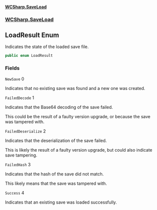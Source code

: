#### [WCSharp\.SaveLoad](README.md 'README')
### [WCSharp\.SaveLoad](WCSharp.SaveLoad.md 'WCSharp\.SaveLoad')

## LoadResult Enum

Indicates the state of the loaded save file\.

```csharp
public enum LoadResult
```
### Fields

<a name='WCSharp.SaveLoad.LoadResult.NewSave'></a>

`NewSave` 0

Indicates that no existing save was found and a new one was created\.

<a name='WCSharp.SaveLoad.LoadResult.FailedDecode'></a>

`FailedDecode` 1

Indicates that the Base64 decoding of the save failed\.

This could be the result of a faulty version upgrade, or because the save was tampered with.

<a name='WCSharp.SaveLoad.LoadResult.FailedDeserialize'></a>

`FailedDeserialize` 2

Indicates that the deserialization of the save failed\.

This is likely the result of a faulty version upgrade, but could also indicate save tampering.

<a name='WCSharp.SaveLoad.LoadResult.FailedHash'></a>

`FailedHash` 3

Indicates that the hash of the save did not match\.

This likely means that the save was tampered with.

<a name='WCSharp.SaveLoad.LoadResult.Success'></a>

`Success` 4

Indicates that an existing save was loaded successfully\.